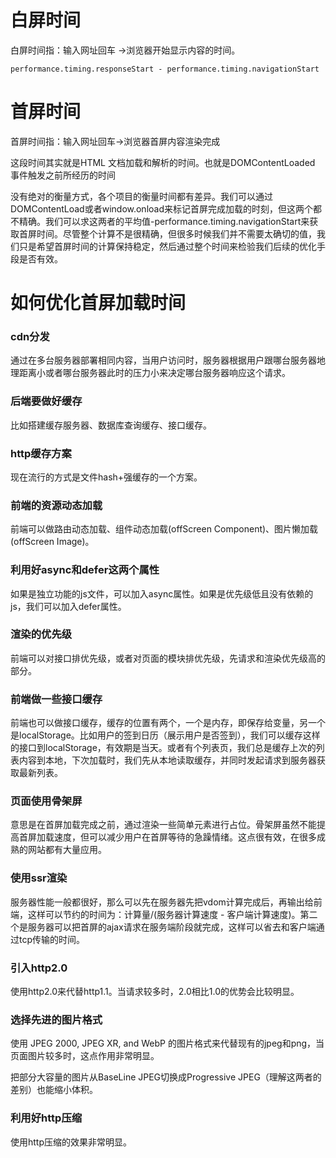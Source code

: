 # 白屏时间
白屏时间指：输入网址回车 ->浏览器开始显示内容的时间。

`performance.timing.responseStart - performance.timing.navigationStart`

 # 首屏时间
首屏时间指：输入网址回车->浏览器首屏内容渲染完成

这段时间其实就是HTML 文档加载和解析的时间。也就是DOMContentLoaded 事件触发之前所经历的时间

没有绝对的衡量方式，各个项目的衡量时间都有差异。我们可以通过DOMContentLoad或者window.onload来标记首屏完成加载的时刻，但这两个都不精确。我们可以求这两者的平均值-performance.timing.navigationStart来获取首屏时间。尽管整个计算不是很精确，但很多时候我们并不需要太确切的值，我们只是希望首屏时间的计算保持稳定，然后通过整个时间来检验我们后续的优化手段是否有效。



# 如何优化首屏加载时间

### cdn分发
通过在多台服务器部署相同内容，当用户访问时，服务器根据用户跟哪台服务器地理距离小或者哪台服务器此时的压力小来决定哪台服务器响应这个请求。

### 后端要做好缓存
比如搭建缓存服务器、数据库查询缓存、接口缓存。

### http缓存方案
现在流行的方式是文件hash+强缓存的一个方案。

### 前端的资源动态加载
前端可以做路由动态加载、组件动态加载(offScreen Component)、图片懒加载(offScreen Image)。

### 利用好async和defer这两个属性
如果是独立功能的js文件，可以加入async属性。如果是优先级低且没有依赖的js，我们可以加入defer属性。

### 渲染的优先级
前端可以对接口排优先级，或者对页面的模块排优先级，先请求和渲染优先级高的部分。

### 前端做一些接口缓存
前端也可以做接口缓存，缓存的位置有两个，一个是内存，即保存给变量，另一个是localStorage。比如用户的签到日历（展示用户是否签到），我们可以缓存这样的接口到localStorage，有效期是当天。或者有个列表页，我们总是缓存上次的列表内容到本地，下次加载时，我们先从本地读取缓存，并同时发起请求到服务器获取最新列表。

### 页面使用骨架屏
意思是在首屏加载完成之前，通过渲染一些简单元素进行占位。骨架屏虽然不能提高首屏加载速度，但可以减少用户在首屏等待的急躁情绪。这点很有效，在很多成熟的网站都有大量应用。

### 使用ssr渲染
服务器性能一般都很好，那么可以先在服务器先把vdom计算完成后，再输出给前端，这样可以节约的时间为：计算量/(服务器计算速度 - 客户端计算速度)。第二个是服务器可以把首屏的ajax请求在服务端阶段就完成，这样可以省去和客户端通过tcp传输的时间。

### 引入http2.0
使用http2.0来代替http1.1。当请求较多时，2.0相比1.0的优势会比较明显。

### 选择先进的图片格式
使用 JPEG 2000, JPEG XR, and WebP 的图片格式来代替现有的jpeg和png，当页面图片较多时，这点作用非常明显。

把部分大容量的图片从BaseLine JPEG切换成Progressive JPEG（理解这两者的差别）也能缩小体积。

### 利用好http压缩
使用http压缩的效果非常明显。
